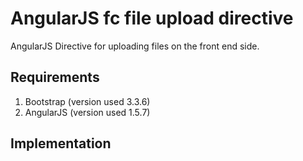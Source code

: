 # AngularJS fc file upload directive
AngularJS Directive for uploading files on the front end side.

## Requirements
1. Bootstrap (version used 3.3.6)
2. AngularJS (version used 1.5.7)

## Implementation